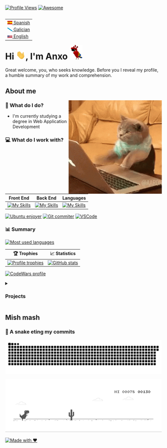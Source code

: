 [![Profile Views](https://komarev.com/ghpvc/?username=AnxoV&color=blueviolet&label=Views)](https://github.com/antonkomarev/github-profile-views-counter)
[![Awesome](https://badgen.net/badge/icon/Fantástico?icon=awesome&label)](https://badgen.net)

<table align="right">
 <tr><td><a href="https://github.com/AnxoV/AnxoV/blob/output/README.md"><img src="assets/icons/flags/es_ES.png" alt="Spanish flag" width="16px"> Spanish</a></td></tr>
 <tr><td><a href="https://github.com/AnxoV/AnxoV/blob/output/README.gl_ES.md"><img src="assets/icons/flags/gl_ES.png" alt="Galician flag" width="16px">  Galician</a></td></tr>
 <tr><td><a href="https://github.com/AnxoV/AnxoV/blob/output/README.en_US.md"><img src="assets/icons/flags/en_US.png" alt="United States flag" width="16px">  English</a></td></tr>
</table>

# Hi <img alt="Wave hand" src="assets/gifs/Hi.gif" width="30">, I'm Anxo <img alt="Minecraft parrot dancing" src="assets/gifs/MinecraftParrot.gif" width="40">
Great welcome, you, who seeks knowledge. Before you I reveal my profile, a humble summary of my work and comprehension.

## About me

<img alt="Coding Cat" align="right" src="assets/gifs/CodingCat.gif">

### 💼 What do I do?
* I'm currently studying a degree in Web Application Development

### 💻 What do I work with?
| Front End | Back End | Languages |
| --------- | -------- | --------- |
| [![My Skills](https://skillicons.dev/icons?i=js,html,css)](https://skillicons.dev) | [![My Skills](https://skillicons.dev/icons?i=php,mysql)](https://skillicons.dev) | [![My Skills](https://skillicons.dev/icons?i=java,python,c)](https://skillicons.dev) |

[![Ubuntu enjoyer](https://img.shields.io/badge/Ubuntu-E95420?style=for-the-badge&logo=ubuntu&logoColor=white)](https://ubuntu.com)
[![Git commiter](https://img.shields.io/badge/GIT-E44C30?style=for-the-badge&logo=git&logoColor=white)](https://git-scm.com)
[![VSCode](https://img.shields.io/badge/Visual_Studio-5C2D91?style=for-the-badge&logo=visual%20studio&logoColor=white)](https://code.visualstudio.com)

### 📊 Summary
[![Most used languages](https://github-readme-stats.vercel.app/api/top-langs/?username=AnxoV&layout=compact)](https://github.com/anuraghazra/github-readme-stats)

| 🏆 Trophies | 📈 Statistics |
| ----------- | ------------- |
| [![Profile trophies](https://github-profile-trophy.vercel.app/?username=AnxoV&title=Commits,PullRequest,Repositories,Issues,Reviews,Stars&theme=onedark&no-frame=true&margin-w=10&margin-h=10&column=3&row=2)](https://github.com/ryo-ma/github-profile-trophy) | [![GitHub stats](https://github-readme-stats.vercel.app/api?username=AnxoV&show_icons=true&theme=dracula)](https://github.com/anuraghazra/github-readme-stats) |

[![CodeWars profile](https://img.shields.io/badge/Codewars-B1361E?style=for-the-badge&logo=Codewars&logoColor=white)](https://www.codewars.com/users/AnxoV)

<details>
  <summary><h3>Projects</h3></summary>

[![Web platformer](https://github-readme-stats.vercel.app/api/pin/?username=AnxoV&repo=Plataformas)](https://github.com/AnxoV/Plataformas)
[![Collision simulator](https://github-readme-stats.vercel.app/api/pin/?username=AnxoV&repo=Colisiones)](https://github.com/AnxoV/Colisiones)
[![Tank Game](https://github-readme-stats.vercel.app/api/pin/?username=AnxoV&repo=Tanque)](https://github.com/AnxoV/Tanque)
[![Alien invasion](https://github-readme-stats.vercel.app/api/pin/?username=AnxoV&repo=JuegoMarcianos)](https://github.com/AnxoV/JuegoMarcianos)
[![Atari Breakout Web](https://github-readme-stats.vercel.app/api/pin/?username=AnxoV&repo=AtariBreakOut_Web)](https://github.com/AnxoV/AtariBreakOut_Web)
[![Whos That Pokemon](https://github-readme-stats.vercel.app/api/pin/?username=AnxoV&repo=WhosThatPokemon)](https://github.com/AnxoV/WhosThatPokemon)
[![Java ASCII Board Game](https://github-readme-stats.vercel.app/api/pin/?username=AnxoV&repo=JavaBoardGame)](https://github.com/AnxoV/JavaBoardGame)
[![CodeWars Katas](https://github-readme-stats.vercel.app/api/pin/?username=AnxoV&repo=Katas)](https://github.com/AnxoV/Katas)
[![ProgramaMe Contest](https://github-readme-stats.vercel.app/api/pin/?username=AnxoV&repo=ProgramaMe)](https://github.com/AnxoV/ProgramaMe)
 
**🚧 Currently working on newer projects 🚧**
  
</details>

## Mish mash

### 🐍 A snake eting my commits
[![Snake eating commits](github-contribution-grid-snake.svg)](https://github.com/Platane/snk)

[![Dinosaur](assets/gifs/Dinosaur.gif)](https://en.wikipedia.org/wiki/Dinosaur_Game)

[![Made with ❤️](http://ForTheBadge.com/images/badges/built-with-love.svg)](https://dev.to/envoy_/150-badges-for-github-pnk)
